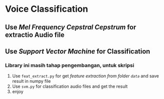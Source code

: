 # Voice Classification

## Use *Mel Frequency Cepstral Cepstrum* for extractio Audio file

## Use *Support Vector Machine* for Classification

### Library ini masih tahap pengembangan, untuk skripsi
1. Use `feat_extract.py` for get *feature extraction from folder `data`* and save result in numpy file
2. Use `svm.py` for classification audio files and get the result
3. enjoy
